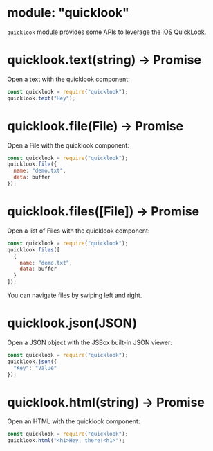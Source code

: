 # module: "quicklook"

`quicklook` module provides some APIs to leverage the iOS QuickLook.

# quicklook.text(string) -> Promise

Open a text with the quicklook component:

```js
const quicklook = require("quicklook");
quicklook.text("Hey");
```

# quicklook.file(File) -> Promise

Open a File with the quicklook component:

```js
const quicklook = require("quicklook");
quicklook.file({
  name: "demo.txt",
  data: buffer
});
```

# quicklook.files([File]) -> Promise

Open a list of Files with the quicklook component:

```js
const quicklook = require("quicklook");
quicklook.files([
  {
    name: "demo.txt",
    data: buffer
  }
]);
```

You can navigate files by swiping left and right.

# quicklook.json(JSON)

Open a JSON object with the JSBox built-in JSON viewer:

```js
const quicklook = require("quicklook");
quicklook.json({
  "Key": "Value"
});
```

# quicklook.html(string) -> Promise

Open an HTML with the quicklook component:

```js
const quicklook = require("quicklook");
quicklook.html("<h1>Hey, there!<h1>");
```